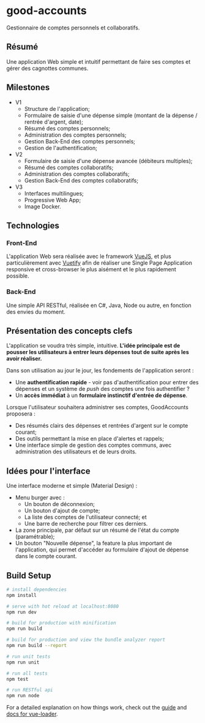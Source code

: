 # good-accounts

Gestionnaire de comptes personnels et collaboratifs.

## Résumé

Une application Web simple et intuitif permettant de faire ses comptes et gérer des cagnottes communes.

## Milestones

- V1
	- Structure de l'application;
	- Formulaire de saisie d'une dépense simple (montant de la dépense / rentrée d'argent, date);
	- Résumé des comptes personnels;
	- Administration des comptes personnels;
	- Gestion Back-End des comptes personnels;
	- Gestion de l'authentification;
- V2
	- Formulaire de saisie d'une dépense avancée (débiteurs multiples);
	- Résumé des comptes collaboratifs;
	- Administration des comptes collaboratifs;
	- Gestion Back-End des comptes collaboratifs;
- V3
	- Interfaces multilingues;
	- Progressive Web App;
	- Image Docker.

## Technologies

### Front-End

L'application Web sera réalisée avec le framework [VueJS](https://vuejs.org/), et plus particulièrement avec [Vuetify](https://vuetifyjs.com) afin de réaliser une Single Page Application responsive et cross-browser le plus aisément et le plus rapidement possible.

### Back-End

Une simple API RESTful, réalisée en C#, Java, Node ou autre, en fonction des envies du moment.

## Présentation des concepts clefs

L'application se voudra très simple, intuitive. **L'idée principale est de pousser les utilisateurs à entrer leurs dépenses tout de suite après les avoir réaliser.**

Dans son utilisation au jour le jour, les fondements de l'application seront :
 - Une **authentification rapide** - voir pas d'authentification pour entrer des dépenses et un système de *push* des comptes une fois authentifier ?
 - Un **accès immédiat** à un **formulaire instinctif d'entrée de dépense**.

Lorsque l'utilisateur souhaitera administrer ses comptes, GoodAccounts proposera :
- Des résumés clairs des dépenses et rentrées d'argent sur le compte courant;
- Des outils permettant la mise en place d'alertes et rappels;
- Une interface simple de gestion des comptes communs, avec administration des utilisateurs et de leurs droits.


## Idées pour l'interface

Une interface moderne et simple (Material Design) :

 - Menu burger avec :
	 - Un bouton de déconnexion;
	 - Un bouton d'ajout de compte;
	 - La liste des comptes de l'utilisateur connecté; et
	 - Une barre de recherche pour filtrer ces derniers.
- La zone principale, par défaut sur un résumé de l'état du compte (paramétrable);
- Un bouton "Nouvelle dépense", la feature la plus important de l'application, qui permet d'accéder au formulaire d'ajout de dépense dans le compte courant.

## Build Setup

``` bash
# install dependencies
npm install

# serve with hot reload at localhost:8080
npm run dev

# build for production with minification
npm run build

# build for production and view the bundle analyzer report
npm run build --report

# run unit tests
npm run unit

# run all tests
npm test

# run RESTful api
npm run node
```

For a detailed explanation on how things work, check out the [guide](http://vuejs-templates.github.io/webpack/) and [docs for vue-loader](http://vuejs.github.io/vue-loader).
